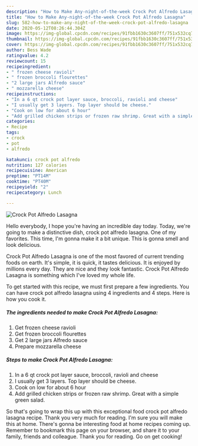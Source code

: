 ```yaml
---
description: "How to Make Any-night-of-the-week Crock Pot Alfredo Lasagna"
title: "How to Make Any-night-of-the-week Crock Pot Alfredo Lasagna"
slug: 582-how-to-make-any-night-of-the-week-crock-pot-alfredo-lasagna
date: 2020-05-12T08:26:44.304Z
image: https://img-global.cpcdn.com/recipes/91fbb1630c3607ff/751x532cq70/crock-pot-alfredo-lasagna-recipe-main-photo.jpg
thumbnail: https://img-global.cpcdn.com/recipes/91fbb1630c3607ff/751x532cq70/crock-pot-alfredo-lasagna-recipe-main-photo.jpg
cover: https://img-global.cpcdn.com/recipes/91fbb1630c3607ff/751x532cq70/crock-pot-alfredo-lasagna-recipe-main-photo.jpg
author: Bess Wade
ratingvalue: 4.2
reviewcount: 15
recipeingredient:
- " frozen cheese ravioli"
- " frozen broccoli flourettes"
- "2 large jars Alfredo sauce"
- " mozzarella cheese"
recipeinstructions:
- "In a 6 qt crock pot layer sauce, broccoli, ravioli and cheese"
- "I usually get 3 layers. Top layer should be cheese."
- "Cook on low for about 6 hour"
- "Add grilled chicken strips or frozen raw shrimp. Great with a simple green salad."
categories:
- Recipe
tags:
- crock
- pot
- alfredo

katakunci: crock pot alfredo 
nutrition: 127 calories
recipecuisine: American
preptime: "PT14M"
cooktime: "PT40M"
recipeyield: "2"
recipecategory: Lunch

---
```



![Crock Pot Alfredo Lasagna](https://img-global.cpcdn.com/recipes/91fbb1630c3607ff/751x532cq70/crock-pot-alfredo-lasagna-recipe-main-photo.jpg)

Hello everybody, I hope you're having an incredible day today. Today, we're going to make a distinctive dish, crock pot alfredo lasagna. One of my favorites. This time, I'm gonna make it a bit unique. This is gonna smell and look delicious.



Crock Pot Alfredo Lasagna is one of the most favored of current trending foods on earth. It's simple, it is quick, it tastes delicious. It is enjoyed by millions every day. They are nice and they look fantastic. Crock Pot Alfredo Lasagna is something which I've loved my whole life.


To get started with this recipe, we must first prepare a few ingredients. You can have crock pot alfredo lasagna using 4 ingredients and 4 steps. Here is how you cook it.

<!--inarticleads1-->

##### The ingredients needed to make Crock Pot Alfredo Lasagna:

1. Get  frozen cheese ravioli
1. Get  frozen broccoli flourettes
1. Get 2 large jars Alfredo sauce
1. Prepare  mozzarella cheese




<!--inarticleads2-->

##### Steps to make Crock Pot Alfredo Lasagna:

1. In a 6 qt crock pot layer sauce, broccoli, ravioli and cheese
1. I usually get 3 layers. Top layer should be cheese.
1. Cook on low for about 6 hour
1. Add grilled chicken strips or frozen raw shrimp. Great with a simple green salad.




So that's going to wrap this up with this exceptional food crock pot alfredo lasagna recipe. Thank you very much for reading. I'm sure you will make this at home. There's gonna be interesting food at home recipes coming up. Remember to bookmark this page on your browser, and share it to your family, friends and colleague. Thank you for reading. Go on get cooking!

